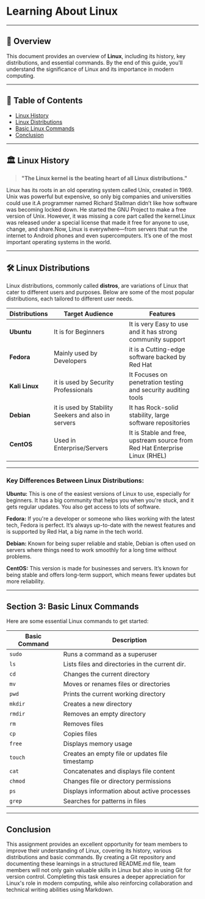 # Learning About Linux

---

## 🚀 Overview

This document provides an overview of **Linux**, including its history, key distributions, and essential commands. By the end of this guide, you'll understand the significance of Linux and its importance in modern computing.

---

## 📖 Table of Contents
- [Linux History](#-linux-history)
- [Linux Distributions](#-linux-distributions)
- [Basic Linux Commands](#-basic-linux-commands)
- [Conclusion](#-conclusion)

---

## 🏛️ Linux History

> **"The Linux kernel is the beating heart of all Linux distributions."**

 Linux has its roots in an old operating system called Unix, created in 1969. Unix was powerful but expensive, so only big companies and universities could use it.A programmer named Richard Stallman didn’t like how software was becoming locked down. He started the GNU Project to make a free version of Unix. However, it was missing a core part called the kernel.Linux was released under a special license that made it free for anyone to use, change, and share.Now, Linux is everywhere—from servers that run the internet to Android phones and even supercomputers. It’s one of the most important operating systems in the world.

---

## 🛠️ Linux Distributions

Linux distributions, commonly called **distros**, are variations of Linux that cater to different users and purposes. Below are some of the most popular distributions, each tailored to different user needs.

| Distributions         | Target Audience  | Features                                         |
|----------------|------------------|--------------------------------------------------|
| **Ubuntu**     | It is for Beginners         | It is very Easy to use and it has strong community support            |
| **Fedora**     | Mainly used by Developers        | it is a Cutting-edge software backed by Red Hat         |
| **Kali Linux** | it is used by Security Professionals     | It Focuses on penetration testing and security auditing tools   |
| **Debian**   | it is used by Stability Seekers and also in servers | It has Rock-solid stability, large software repositories   |
| **CentOS** | Used in Enterprise/Servers  | It is Stable and free, upstream source from Red Hat Enterprise Linux (RHEL)     |

---

### Key Differences Between Linux Distributions: 
 **Ubuntu:** This is one of the easiest versions of Linux to use, especially for beginners. It has a big community that helps you when you're stuck, and it gets regular updates. You also get access to lots of software.  
 
 **Fedora:** If you're a developer or someone who likes working with the latest tech, Fedora is perfect. It’s always up-to-date with the newest features and is supported by Red Hat, a big name in the tech world.  
 
 **Debian:** Known for being super reliable and stable, Debian is often used on servers where things need to work smoothly for a long time without problems.  
 
 **CentOS:** This version is made for businesses and servers. It’s known for being stable and offers long-term support, which means fewer updates but more reliability.  
 
 
---

## Section 3: Basic Linux Commands

Here are some essential Linux commands to get started:

| Basic Command   | Description                                      |
|-----------|--------------------------------------------------|
| `sudo`    | Runs a command as a superuser                    |
| `ls`      | Lists files and directories in the current dir.  |
| `cd`      | Changes the current directory                    |
| `mv`      | Moves or renames files or directories            |
| `pwd`     | Prints the current working directory             |
| `mkdir`   | Creates a new directory                          |
| `rmdir`   | Removes an empty directory                       |
| `rm`      | Removes files                                    |
| `cp`      | Copies files                                     |
| `free`    | Displays memory usage                            |
| `touch`   | Creates an empty file or updates file timestamp  |
| `cat`     | Concatenates and displays file content           |
| `chmod`   | Changes file or directory permissions            |
| `ps`      | Displays information about active processes      |
| `grep`    | Searches for patterns in files                   |



---

## Conclusion 

This assignment provides an excellent opportunity for team members to improve their understanding of Linux, covering its history, various distributions and basic commands. By creating a Git repository and documenting these learnings in a structured README.md file, team members will not only gain valuable skills in Linux but also in using Git for version control. Completing this task ensures a deeper appreciation for Linux's role in modern computing, while also reinforcing collaboration and technical writing abilities using Markdown.

